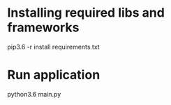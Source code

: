 # Installing required libs and frameworks

pip3.6 -r install requirements.txt

# Run application 

python3.6 main.py